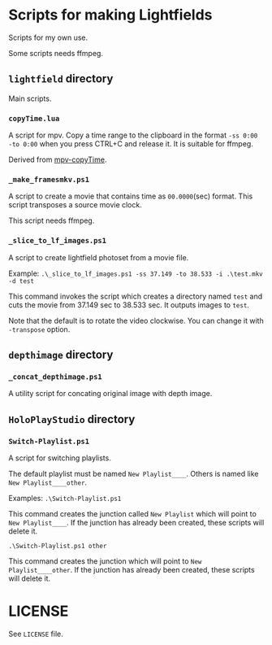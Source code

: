 # Scripts for making Lightfields

Scripts for my own use.

Some scripts needs ffmpeg.

## `lightfield` directory

Main scripts.

### `copyTime.lua`

A script for mpv.
Copy a time range to the clipboard in the format `-ss 0:00 -to 0:00` when you press CTRL+C and release it.
It is suitable for ffmpeg.

Derived from [mpv-copyTime](https://github.com/Arieleg/mpv-copyTime).

### `_make_framesmkv.ps1`

A script to create a movie that contains time as `00.0000`(sec) format.
This script transposes a source movie clock.

This script needs ffmpeg.

### `_slice_to_lf_images.ps1`

A script to create lightfield photoset from a movie file.

Example:
`.\_slice_to_lf_images.ps1 -ss 37.149 -to 38.533 -i .\test.mkv -d test`

This command invokes the script which creates a directory named `test` and cuts the movie from 37.149 sec to 38.533 sec. It outputs images to `test`.

Note that the default is to rotate the video clockwise.
You can change it with `-transpose` option.

## `depthimage` directory

### `_concat_depthimage.ps1`

A utility script for concating original image with depth image.

## `HoloPlayStudio` directory

### `Switch-Playlist.ps1`

A script for switching playlists.

The default playlist must be named `New Playlist____`.
Others is named like `New Playlist____other`.

Examples:
`.\Switch-Playlist.ps1`

This command creates the junction called `New Playlist` which will point to `New Playlist____`.
If the junction has already been created, these scripts will delete it.

`.\Switch-Playlist.ps1 other`

This command creates the junction which will point to `New Playlist____other`.
If the junction has already been created, these scripts will delete it.

# LICENSE

See `LICENSE` file.

